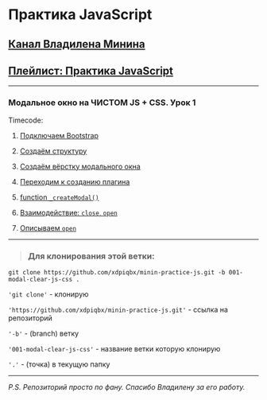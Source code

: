 # Практика JavaScript

## [Канал Владилена Минина](https://www.youtube.com/c/VladilenMinin)

## [Плейлист: Практика JavaScript](https://www.youtube.com/playlist?list=PLqKQF2ojwm3n-ufn3E-l6Y0VxDrj3hM5M)

---

### Модальное окно на ЧИСТОМ JS + CSS. Урок 1

Timecode:

1. [Подключаем Bootstrap](https://youtu.be/FX2fiUvrYP4?list=PLqKQF2ojwm3n-ufn3E-l6Y0VxDrj3hM5M&t=250)

2. [Создаём структуру](https://youtu.be/FX2fiUvrYP4?list=PLqKQF2ojwm3n-ufn3E-l6Y0VxDrj3hM5M&t=328)

3. [Создаём вёрстку модального окна](https://youtu.be/FX2fiUvrYP4?list=PLqKQF2ojwm3n-ufn3E-l6Y0VxDrj3hM5M&t=536)

4. [Переходим к созданию плагина](https://youtu.be/FX2fiUvrYP4?list=PLqKQF2ojwm3n-ufn3E-l6Y0VxDrj3hM5M&t=1172)

5. [function `_createModal()`](https://youtu.be/FX2fiUvrYP4?list=PLqKQF2ojwm3n-ufn3E-l6Y0VxDrj3hM5M&t=1402)

6. [Взаимодействие: `close`, `open`](https://youtu.be/FX2fiUvrYP4?list=PLqKQF2ojwm3n-ufn3E-l6Y0VxDrj3hM5M&t=1698)

7. [Описываем `open`](https://youtu.be/FX2fiUvrYP4?list=PLqKQF2ojwm3n-ufn3E-l6Y0VxDrj3hM5M&t=1818)

---

> ### Для клонирования этой ветки:

```code
git clone https://github.com/xdpiqbx/minin-practice-js.git -b 001-modal-clear-js-css .
```

`'git clone'` - клонирую

`'https://github.com/xdpiqbx/minin-practice-js.git'` - ссылка на репозиторий

`'-b'` - (branch) ветку

`'001-modal-clear-js-css'` - название ветки которую клонирую

`'.'` - (точка) в текущую папку

---

_P.S. Репозиторий просто по фану. Спасибо Владилену за его работу._
